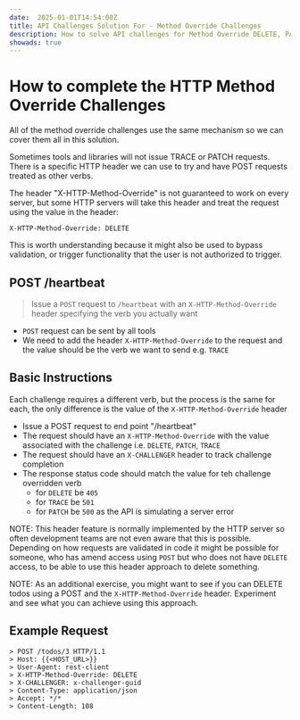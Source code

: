 ```yaml
---
date:  2025-01-01T14:54:00Z
title: API Challenges Solution For - Method Override Challenges
description: How to solve API challenges for Method Override DELETE, PATCH, TRACE.
showads: true
---
```


# How to complete the HTTP Method Override Challenges

All of the method override challenges use the same mechanism so we can cover them all in this solution.

Sometimes tools and libraries will not issue TRACE or PATCH requests. There is a specific HTTP header we can use to try and have POST requests treated as other verbs.

The header "X-HTTP-Method-Override" is not guaranteed to work on every server, but some HTTP servers will take this header and treat the request using the value in the header:

`X-HTTP-Method-Override: DELETE`

This is worth understanding because it might also be used to bypass validation, or trigger functionality that the user is not authorized to trigger.


## POST /heartbeat

> 	Issue a `POST` request to `/heartbeat` with an `X-HTTP-Method-Override` header specifying the verb you actually want

- `POST` request can be sent by all tools
- We need to add the header `X-HTTP-Method-Override` to the request and the value should be the verb we want to send e.g. `TRACE`


## Basic Instructions

Each challenge requires a different verb, but the process is the same for each, the only difference is the value of the `X-HTTP-Method-Override` header

- Issue a POST request to end point "/heartbeat"
- The request should have an `X-HTTP-Method-Override` with the value associated with the challenge i.e. `DELETE`, `PATCH`, `TRACE`
- The request should have an `X-CHALLENGER` header to track challenge completion
- The response status code should match the value for teh challenge overridden verb
   - for `DELETE` be `405`
   - for `TRACE` be `501`
   - for `PATCH` be `500` as the API is simulating a server error

NOTE: This header feature is normally implemented by the HTTP server so often development teams are not even aware that this is possible. Depending on how requests are validated in code it might be possible for someone, who has amend access using `POST` but who does not have `DELETE` access, to be able to use this header approach to delete something.

NOTE: As an additional exercise, you might want to see if you can DELETE todos using a POST and the `X-HTTP-Method-Override` header. Experiment and see what you can achieve using this approach.

## Example Request

~~~~~~~~
> POST /todos/3 HTTP/1.1
> Host: {{<HOST_URL>}}
> User-Agent: rest-client
> X-HTTP-Method-Override: DELETE
> X-CHALLENGER: x-challenger-guid
> Content-Type: application/json
> Accept: */*
> Content-Length: 108
~~~~~~~~





